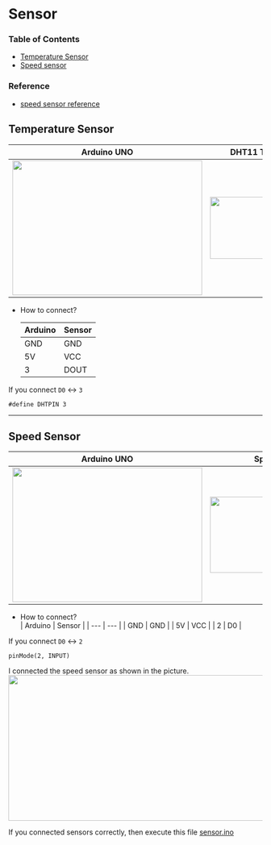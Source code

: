 # Sensor

### **Table of Contents**
- [Temperature Sensor](#temperature-sensor)  
- [Speed sensor](#speed-sensor)
### **Reference**
- [speed sensor reference](https://www.brainy-bits.com/post/how-to-use-a-speed-sensor-with-arduino)


## Temperature Sensor

| Arduino UNO | DHT11 Temp seonsor |
| --- | --- |
| <img src="https://user-images.githubusercontent.com/81483791/235361477-c871f074-bb50-4fcd-8795-f06b8526da11.png"  width="376" height="267"/> |  <img src="https://user-images.githubusercontent.com/81483791/235361461-a98f4808-4a3c-41fd-8d59-0c7c8a83d38c.png"  width="250" height="123"/> |
- How to connect?    

    | Arduino | Sensor |
    | --- | --- |
    | GND | GND |
    | 5V | VCC |
    | 3 | DOUT |

If you connect `D0`  ↔  `3` 

`#define DHTPIN 3` 

- - - 

## Speed Sensor

| Arduino UNO | Speed seonsor |
| --- | --- |
| <img src="https://user-images.githubusercontent.com/81483791/235361477-c871f074-bb50-4fcd-8795-f06b8526da11.png"  width="376" height="267"/> |  <img src="https://user-images.githubusercontent.com/81483791/235361849-e224bc23-accc-46f7-a4a4-0e652f5c1ad6.png"  width="292" height="151"/> |
- How to connect?  
    | Arduino | Sensor |
    | --- | --- |
    | GND | GND |
    | 5V | VCC |
    | 2 | D0 |  


If you connect `D0`  ↔  `2` 

`pinMode(2, INPUT)`    

I connected the speed sensor as shown in the picture.
<img src="https://user-images.githubusercontent.com/81483791/235363202-7657cc80-8dc5-435f-a187-77649221ef19.png"  width="573" height="289"/> 

If you connected sensors correctly, then execute this file
[sensor.ino](src/temperature.ino)

